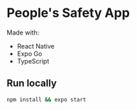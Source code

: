 # People's Safety App

Made with:

- React Native
- Expo Go
- TypeScript

## Run locally

```bash
npm install && expo start
```
